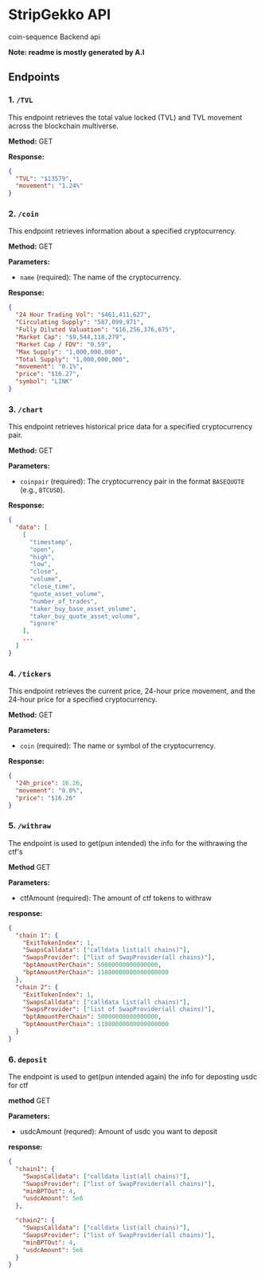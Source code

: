 # StripGekko API

coin-sequence Backend api

**Note: readme is mostly generated by A.I**

## Endpoints

### 1. `/TVL`

This endpoint retrieves the total value locked (TVL) and TVL movement across the blockchain multiverse.

**Method:** GET

**Response:**

```json
{
  "TVL": "$13579",
  "movement": "1.24%"
}
```

### 2. `/coin`

This endpoint retrieves information about a specified cryptocurrency.

**Method:** GET

**Parameters:**

- `name` (required): The name of the cryptocurrency.

**Response:**

```json
{
  "24 Hour Trading Vol": "$461,411,627",
  "Circulating Supply": "587,099,971",
  "Fully Diluted Valuation": "$16,256,376,675",
  "Market Cap": "$9,544,118,279",
  "Market Cap / FDV": "0.59",
  "Max Supply": "1,000,000,000",
  "Total Supply": "1,000,000,000",
  "movement": "0.1%",
  "price": "$16.27",
  "symbol": "LINK"
}
```

### 3. `/chart`

This endpoint retrieves historical price data for a specified cryptocurrency pair.

**Method:** GET

**Parameters:**

- `coinpair` (required): The cryptocurrency pair in the format `BASEQUOTE` (e.g., `BTCUSD`).

**Response:**

```json
{
  "data": [
    [
      "timestamp",
      "open",
      "high",
      "low",
      "close",
      "volume",
      "close_time",
      "quote_asset_volume",
      "number_of_trades",
      "taker_buy_base_asset_volume",
      "taker_buy_quote_asset_volume",
      "ignore"
    ],
    ...
  ]
}
```

### 4. `/tickers`

This endpoint retrieves the current price, 24-hour price movement, and the 24-hour price for a specified cryptocurrency.

**Method:** GET

**Parameters:**

- `coin` (required): The name or symbol of the cryptocurrency.

**Response:**

```json
{
  "24h_price": 16.26,
  "movement": "0.0%",
  "price": "$16.26"
}
```

### 5. `/withraw`

The endpoint is used to get(pun intended) the info for the withrawing the ctf's

**Method** GET

**Parameters:**

- ctfAmount (required): The amount of ctf tokens to withraw

**response:**

```json
{
  "chain 1": {
    "ExitTokenIndex": 1,
    "SwapsCalldata": ["calldata list(all chains)"],
    "SwapsProvider": ["list of SwapProvider(all chains)"],
    "bptAmountPerChain": 50000000000000000,
    "bptAmountPerChain": 11880000000000000000
  },
  "chain 2": {
    "ExitTokenIndex": 1,
    "SwapsCalldata": ["calldata list(all chains)"],
    "SwapsProvider": ["list of SwapProvider(all chains)"],
    "bptAmountPerChain": 50000000000000000,
    "bptAmountPerChain": 11880000000000000000
  }
}
```

### 6. `deposit`

The endpoint is used to get(pun intended again) the info for deposting usdc for ctf

**method** GET

**Parameters:**

- usdcAmount (requred): Amount of usdc you want to deposit

**response:**

```json
{
  "chain1": {
    "SwapsCalldata": ["calldata list(all chains)"],
    "SwapsProvider": ["list of SwapProvider(all chains)"],
    "minBPTOut": 4,
    "usdcAmount": 5e6
  },

  "chain2": {
    "SwapsCalldata": ["calldata list(all chains)"],
    "SwapsProvider": ["list of SwapProvider(all chains)"],
    "minBPTOut": 4,
    "usdcAmount": 5e6
  }
}
```
